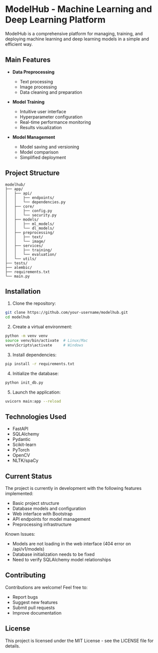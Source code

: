 # ModelHub - Machine Learning and Deep Learning Platform

ModelHub is a comprehensive platform for managing, training, and deploying machine learning and deep learning models in a simple and efficient way.

## Main Features

- **Data Preprocessing**
  - Text processing
  - Image processing
  - Data cleaning and preparation

- **Model Training**
  - Intuitive user interface
  - Hyperparameter configuration
  - Real-time performance monitoring
  - Results visualization

- **Model Management**
  - Model saving and versioning
  - Model comparison
  - Simplified deployment

## Project Structure

```
modelhub/
├── app/
│   ├── api/
│   │   ├── endpoints/
│   │   └── dependencies.py
│   ├── core/
│   │   ├── config.py
│   │   └── security.py
│   ├── models/
│   │   ├── ml_models/
│   │   └── dl_models/
│   ├── preprocessing/
│   │   ├── text/
│   │   └── image/
│   ├── services/
│   │   ├── training/
│   │   └── evaluation/
│   └── utils/
├── tests/
├── alembic/
├── requirements.txt
└── main.py
```

## Installation

1. Clone the repository:
```bash
git clone https://github.com/your-username/modelhub.git
cd modelhub
```

2. Create a virtual environment:
```bash
python -m venv venv
source venv/bin/activate  # Linux/Mac
venv\Scripts\activate     # Windows
```

3. Install dependencies:
```bash
pip install -r requirements.txt
```

4. Initialize the database:
```bash
python init_db.py
```

5. Launch the application:
```bash
uvicorn main:app --reload
```

## Technologies Used

- FastAPI
- SQLAlchemy
- Pydantic
- Scikit-learn
- PyTorch
- OpenCV
- NLTK/spaCy

## Current Status

The project is currently in development with the following features implemented:
- Basic project structure
- Database models and configuration
- Web interface with Bootstrap
- API endpoints for model management
- Preprocessing infrastructure

Known Issues:
- Models are not loading in the web interface (404 error on /api/v1/models)
- Database initialization needs to be fixed
- Need to verify SQLAlchemy model relationships

## Contributing

Contributions are welcome! Feel free to:
- Report bugs
- Suggest new features
- Submit pull requests
- Improve documentation

## License

This project is licensed under the MIT License - see the LICENSE file for details.
